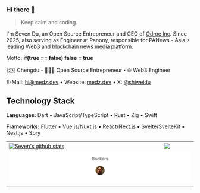 ### Hi there 👋

> Keep calm and coding.

I'm Seven Du, an Open Source Entrepreneur and CEO of [Odroe Inc](https://github.com/odroe). Since 2025, also serving as Engineer at Panony, responsible for PANews - Asia's leading Web3 and blockchain news media platform.

Motto: **if(true == false) false = true**

🇨🇳 Chengdu・👨🏻‍💻 Open Source Entrepreneur・🌐 Web3 Engineer

E-Mail: [hi@medz.dev](mailto:hi@medz.dev) • Website: [medz.dev](https://medz.dev) • X: [@shiweidu](https://x.com/shiweidu)

## Technology Stack

**Languages:** Dart • JavaScript/TypeScript • Rust • Zig • Swift

**Frameworks:** Flutter • Vue.js/Nuxt.js • React/Next.js • Svelte/SvelteKit • Nest.js • Spry

<table>
  <tr>
    <td>
      <a href="https://github.com/sponsors/medz">
        <img align="center" src="https://github-readme-stats.vercel.app/api?username=medz&show_icons=true&include_all_commits=true&theme=transparent&hide_border=true&custom_title=Seven%27s%20GitHub%20Stats" alt="Seven's github stats" />
      </a>
    </td>
    <td>
      <a href="https://github.com/sponsors/medz">
        <img align="center" src="https://github-readme-stats.vercel.app/api/top-langs/?username=medz&layout=compact&theme=transparent&hide_border=true" />
      </a>
    </td>
  </tr>
  <tr>
    <td colspan="2">
      <a href="https://github.com/sponsors/medz#:~:text=Featured-,sponsors,-Current%20sponsors">
        <img alt="Sponsors" src="https://github.com/medz/public/raw/main/sponsors.tiers.svg">
      </a>
    </td>
  </tr>
</table>
